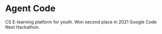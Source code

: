 # Agent Code 
CS E-learning platform for youth.
Won second place in 2021 Google Code Next Hackathon.
